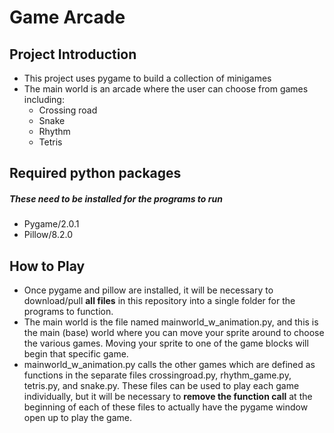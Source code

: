 # Game Arcade

## Project Introduction
* This project uses pygame to build a collection of minigames
* The main world is an arcade where the user can choose from games including:
  * Crossing road
  * Snake
  * Rhythm
  * Tetris

## Required python packages
##### These need to be installed for the programs to run
* Pygame/2.0.1
* Pillow/8.2.0

## How to Play
* Once pygame and pillow are installed, it will be necessary to download/pull **all files** in this repository into a single folder for the programs to function. 
* The main world is the file named mainworld_w_animation.py, and this is the main (base) world where you can move your sprite around to choose the various games. Moving your sprite to one of the game blocks will begin that specific game. 
* mainworld_w_animation.py calls the other games which are defined as functions in the separate files crossingroad.py, rhythm_game.py, tetris.py, and snake.py. These files can be used to play each game individually, but it will be necessary to **remove the function call** at the beginning of each of these files to actually have the pygame window open up to play the game. 
